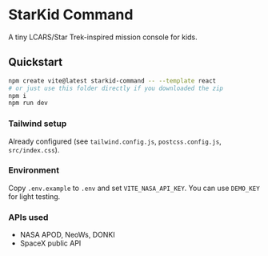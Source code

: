 # StarKid Command
A tiny LCARS/Star Trek-inspired mission console for kids.

## Quickstart
```bash
npm create vite@latest starkid-command -- --template react
# or just use this folder directly if you downloaded the zip
npm i
npm run dev
```

### Tailwind setup
Already configured (see `tailwind.config.js`, `postcss.config.js`, `src/index.css`).

### Environment
Copy `.env.example` to `.env` and set `VITE_NASA_API_KEY`. You can use `DEMO_KEY` for light testing.

### APIs used
- NASA APOD, NeoWs, DONKI
- SpaceX public API
```

